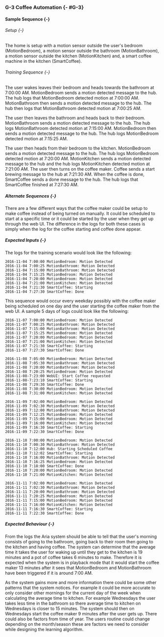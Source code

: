 ### G-3 Coffee Automation {- #G-3}

#### Sample Sequence {-}

###### Setup {-}

The home is setup with a motion sensor outside the user's bedroom (MotionBedroom), a motion sensor
outside the bathroom (MotionBathroom), a motion sensor outside the kitchen (MotionKitchen)
and, a smart coffee machine in the kitchen (SmartCoffee).

###### Training Sequence {-}

The user wakes leaves their bedroom and heads towards the bathroom at 7:00:00 AM. MotionBedroom
sends a motion detected message to the hub. The hub logs that MotionBedroom detected motion
at 7:00:00 AM. MotionBathroom then sends a motion detected message to the hub. The hub then
logs that MotionBathroom detected motion at 7:00:25 AM.

The user then leaves the bathroom and heads back to their bedroom. MotionBathroom sends a motion
detected message to the hub. The hub logs MotionBathroom detected motion at 7:15:00 AM.
MotionBedroom then sends a motion detected message to the hub. The hub logs MotionBedroom detected
motion at 7:15:25 AM.

The user then heads from their bedroom to the kitchen. MotionBedroom sends a motion detected
message to the hub. The hub logs MotionBedroom detected motion at 7:20:00 AM. MotionKitchen
sends a motion detected message to the hub and the hub logs MotionKitchen detected motion at
7:21:00 AM. The user then turns on the coffee maker. Coffee sends a start brewing message to
the hub at 7:21:30 AM. When the coffee is done, SmartCoffee sends a done message to the hub.
The hub logs that SmartCoffee finished at 7:27:30 AM.
  

##### Alternate Sequences {-}

There are a few different ways that the coffee maker could be setup to make coffee instead of
being turned on manually. It could be scheduled to start at a specific time or it could be started
by the user when they get up through the web UI. The difference in the logs for both these cases
is simply when the log for the coffee starting and coffee done appear.

##### Expected Inputs {-}

The logs for the training scenario would look like the following:

```
2016-11-04 7:00:00 MotionBedroom: Motion Detected
2016-11-04 7:00:25 MotionBathroom: Motion Detected
2016-11-04 7:15:00 MotionBathroom: Motion Detected
2016-11-04 7:15:25 MotionBedroom: Motion Detected
2016-11-04 7:20:00 MotionBedroom: Motion Detected
2016-11-04 7:21:00 MotionKitchen: Motion Detected
2016-11-04 7:21:30 SmartCoffee: Starting
2016-11-04 7:27:30 SmartCoffee: Done
```

This sequence would occur every weekday possibly with the coffee maker being scheduled on one day
and the user starting the coffee maker from the web UI. A sample 5 days of logs could look like the
following:

```
2016-11-07 7:00:00 MotionBedroom: Motion Detected
2016-11-07 7:00:25 MotionBathroom: Motion Detected
2016-11-07 7:15:00 MotionBathroom: Motion Detected
2016-11-07 7:15:25 MotionBedroom: Motion Detected
2016-11-07 7:20:00 MotionBedroom: Motion Detected
2016-11-07 7:21:00 MotionKitchen: Motion Detected
2016-11-07 7:21:30 SmartCoffee: Starting
2016-11-07 7:27:30 SmartCoffee: Done

2016-11-08 7:05:00 MotionBedroom: Motion Detected
2016-11-08 7:05:30 MotionBathroom: Motion Detected
2016-11-08 7:20:00 MotionBathroom: Motion Detected
2016-11-08 7:20:25 MotionBedroom: Motion Detected
2016-11-08-7:23:00 WebUI: Start Coffee requested
2016-11-08-7:23:10 SmartCoffee: Starting
2016-11-08 7:29:30 SmartCoffee: Done
2016-11-08 7:30:00 MotionBedroom: Motion Detected
2016-11-08 7:31:00 MotionKitchen: Motion Detected

2016-11-09 7:02:00 MotionBedroom: Motion Detected
2016-11-09 7:02:30 MotionBathroom: Motion Detected
2016-11-09 7:12:00 MotionBathroom: Motion Detected
2016-11-09 7:12:25 MotionBedroom: Motion Detected
2016-11-09 7:15:00 MotionBedroom: Motion Detected
2016-11-09 7:16:00 MotionKitchen: Motion Detected
2016-11-09 7:16:30 SmartCoffee: Starting
2016-11-09 7:22:30 SmartCoffee: Done

2016-11-10 7:00:00 MotionBedroom: Motion Detected
2016-11-10 7:00:30 MotionBathroom: Motion Detected
2016-11-10 7:12:00 Hub: Starting Scheduled Coffee
2016-11-10 7:12:02 SmartCoffee: Starting
2016-11-10 7:16:00 MotionBathroom: Motion Detected
2016-11-10 7:16:25 MotionBedroom: Motion Detected
2016-11-10 7:18:00 SmartCoffee: Done
2016-11-10 7:20:00 MotionBedroom: Motion Detected
2016-11-10 7:21:00 MotionKitchen: Motion Detected

2016-11-11 7:02:00 MotionBedroom: Motion Detected
2016-11-11 7:02:30 MotionBathroom: Motion Detected
2016-11-11 7:20:00 MotionBathroom: Motion Detected
2016-11-11 7:20:25 MotionBedroom: Motion Detected
2016-11-11 7:15:00 MotionBedroom: Motion Detected
2016-11-11 7:16:00 MotionKitchen: Motion Detected
2016-11-11 7:16:30 SmartCoffee: Starting
2016-11-11 7:22:30 SmartCoffee: Done
```

##### Expected Behaviour {-}

From the logs the Aria system should be able to tell that the user's morning consists of
going to the bathroom, going back to their room then going to the kitchen and having coffee.
The system can determine that the average time it takes the user for waking up until they get to
the kitchen is 19 minutes and a pot of coffee takes 6 minutes to make. Therefore it is expected when
the system is in playback mode that it would start the coffee maker 13 minutes after it sees that
MotionBedroom and MotionBathroom have been triggered if it is around 7:00 AM.

As the system gains more and more information there could be some other patterns that the system
notices. For example it could be more accurate to only consider other mornings for the current
day of the week when calculating the average time to kitchen. For example Wednesdays the user
takes less time in the bathroom so there average time to kitchen on Wednesdays is closer to 15
minutes. The system should then on Wednesdays start the coffee maker 9 minutes after the user gets
up. There could also be factors from time of year. The users routine could change depending on the
month/season these are factors we need to consider while designing the learning algorithm.



